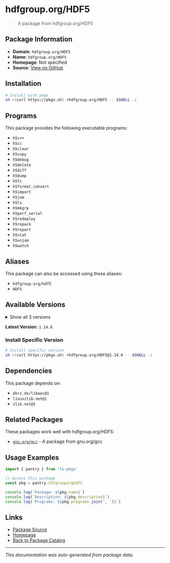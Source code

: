 # hdfgroup.org/HDF5

> A package from hdfgroup.org/HDF5

## Package Information

- **Domain**: `hdfgroup.org/HDF5`
- **Name**: `hdfgroup.org/HDF5`
- **Homepage**: Not specified
- **Source**: [View on GitHub](https://github.com/pkgxdev/pantry/tree/main/projects/hdfgroup.org/HDF5/package.yml)

## Installation

```bash
# Install with pkgx
sh <(curl https://pkgx.sh) +hdfgroup.org/HDF5 -- $SHELL -i
```

## Programs

This package provides the following executable programs:

- `h5c++`
- `h5cc`
- `h5clear`
- `h5copy`
- `h5debug`
- `h5delete`
- `h5diff`
- `h5dump`
- `h5fc`
- `h5format_convert`
- `h5import`
- `h5jam`
- `h5ls`
- `h5mkgrp`
- `h5perf_serial`
- `h5redeploy`
- `h5repack`
- `h5repart`
- `h5stat`
- `h5unjam`
- `h5watch`

## Aliases

This package can also be accessed using these aliases:

- `hdfgroup.org/hdf5`
- `HDF5`

## Available Versions

<details>
<summary>Show all 3 versions</summary>

- `1.14.6`, `1.14.5`, `1.14.1`

</details>

**Latest Version**: `1.14.6`

### Install Specific Version

```bash
# Install specific version
sh <(curl https://pkgx.sh) +hdfgroup.org/HDF5@1.14.6 -- $SHELL -i
```

## Dependencies

This package depends on:

- `dkrz.de/libaec@1`
- `linuxzlib.net@1`
- `zlib.net@1`

## Related Packages

These packages work well with hdfgroup.org/HDF5:

- [`gnu.org/gcc`](gnuorggcc.md) - A package from gnu.org/gcc

## Usage Examples

```typescript
import { pantry } from 'ts-pkgx'

// Access this package
const pkg = pantry.hdfgrouporghdf5

console.log(`Package: ${pkg.name}`)
console.log(`Description: ${pkg.description}`)
console.log(`Programs: ${pkg.programs.join(', ')}`)
```

## Links

- [Package Source](https://github.com/pkgxdev/pantry/tree/main/projects/hdfgroup.org/HDF5/package.yml)
- [Homepage](#)
- [Back to Package Catalog](../package-catalog.md)

---

*This documentation was auto-generated from package data.*
